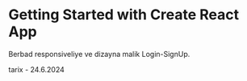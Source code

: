 # Getting Started with Create React App

Berbad responsiveliye ve dizayna malik Login-SignUp.

tarix - 24.6.2024

